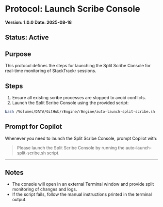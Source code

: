 # Protocol: Launch Scribe Console

**Version: 1.0.0**
**Date: 2025-08-18**
## Status: Active

## Purpose

This protocol defines the steps for launching the Split Scribe Console for real-time monitoring of StackTrackr sessions.

## Steps

1. Ensure all existing scribe processes are stopped to avoid conflicts.
2. Launch the Split Scribe Console using the provided script:

```bash
bash /Volumes/DATA/GitHub/rEngine/rEngine/auto-launch-split-scribe.sh
```

## Prompt for Copilot

Whenever you need to launch the Split Scribe Console, prompt Copilot with:

> Please launch the Split Scribe Console by running the auto-launch-split-scribe.sh script.

---

## Notes

- The console will open in an external Terminal window and provide split monitoring of changes and logs.
- If the script fails, follow the manual instructions printed in the terminal output.
